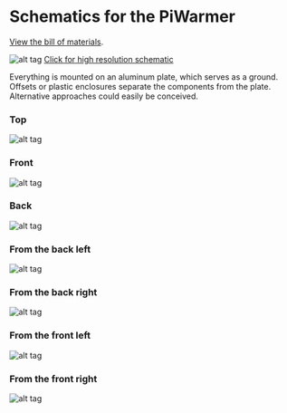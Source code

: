 # Schematics for the PiWarmer

[View the bill of materials](https://github.com/jimrybarski/piwarmer/blob/master/schematics/bom.md).


![alt tag](https://github.com/jimrybarski/piwarmer/blob/master/schematics/images/wiring.png)
[Click for high resolution schematic](https://raw.githubusercontent.com/jimrybarski/piwarmer/master/schematics/images/wiring.png)

Everything is mounted on an aluminum plate, which serves as a ground. Offsets or plastic enclosures separate the
components from the plate. Alternative approaches could easily be conceived.

### Top
![alt tag](https://github.com/jimrybarski/piwarmer/blob/master/schematics/images/top.jpg)
### Front
![alt tag](https://github.com/jimrybarski/piwarmer/blob/master/schematics/images/front.jpg)
### Back
![alt tag](https://github.com/jimrybarski/piwarmer/blob/master/schematics/images/back.jpg)
### From the back left
![alt tag](https://github.com/jimrybarski/piwarmer/blob/master/schematics/images/from_back_left.jpg)
### From the back right
![alt tag](https://github.com/jimrybarski/piwarmer/blob/master/schematics/images/from_back_right.jpg)
### From the front left
![alt tag](https://github.com/jimrybarski/piwarmer/blob/master/schematics/images/from_front_left.jpg)
### From the front right
![alt tag](https://github.com/jimrybarski/piwarmer/blob/master/schematics/images/from_front_right.jpg)
